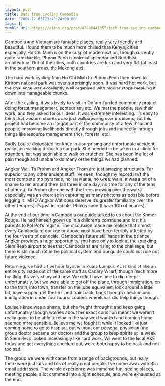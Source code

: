 ```yaml
---
layout: post
title: Back from cycling Cambodia
date: '2006-12-05T23:49:24+00:00'
tags: []
tumblr_url: https://aftnn.org/post/47880441355/back-from-cycling-cambodia
---
```

<p>Cambodia and Vietnam are fantastic places, really very friendly and beautiful. I found them to be much more chilled than Kenya, cities especially. Ho Chi Minh is on the cusp of modernisation, though currently quite ramshackle. Phnom Penh is colonial splendor and Buddhist architecture. Out of the cities, both countries are lush and very flat (at least in the southern areas, the Mekong etc).</p>

<p>The hard work cycling from Ho Chi Minh to Phnom Penh then down to Kirirom national park was over surprisingly soon. It was hard hot work, but the challenge was excellently well organised with regular stops breaking it down into manageable chunks.</p>

<p>After the cycling, it was lovely to visit an Oxfam-funded community project doing forest management, ecotourism, etc. We met the people, saw their work, and they asked for our ideas. It was extremely interesting. It&rsquo;s easy to think that western charities are just wallpapering over problems, but this project had become an integral part of the community of a few thousand people, improving livelihoods directly through jobs and indirectly through things like resource management (rice, forests, etc).</p>

<p>Sadly Louise dislocated her knee in a surprising and unfortunate accident, really just walking through a car park. She needed to be taken to a clinic for attention, but was soon able to walk on crutches. She has been in a lot of pain though and unable to do many of the things we had planned.</p>

<p>Angkor Wat, Ta Prohm and Angkor Thom are just amazing structures. Far superior to any other ancient stuff I&rsquo;ve seen, though my record isn&rsquo;t the most complete (no pyramids, no Taj Mahal, no Great Wall). It was a bit of a shame to run around them (all three in one day, no time for any of the tens of others). Ta Prohm (the one with the trees growing over the walls) especially was an exercise in capturing as many photons as possible before legging it. IMHO Angkor Wat does deserve it&rsquo;s greater familiarity over the other temples, it&rsquo;s just incredible. Photos soon (I have 1Gb of images).</p>

<p>At the end of our time in Cambodia our guide talked to us about the Khmer Rouge. He had himself grown up in a children&rsquo;s commune and lost his parents to Pol Pot&rsquo;s regime. The discussion made me realise that almost every Cambodia of our age or above must have been terribly affected by the four years of genocide. Cambodia&rsquo;s future still hangs in the balance. Angkor provides a huge opportunity, you have only to look at the sparkling Siem Reap airport to see that Cambodians are rising to the challenge, but there is still much rot in the political system and our guide could not rule out future violence.</p>

<p>Returning, we had a five hour layover in Kuala Lumpur. KL is kind of like an entire city made out of the same stuff as Canary Wharf, though much more bustling. It&rsquo;s very shiny and new. We didn&rsquo;t have time to dig deeper unfortunately, but we were able to get off the plane, through immigration, on to the train, into town, transfer on the tube equivalent, look around a little bit, have supper, get the LRT and train back, back through check-in and immigration in under four hours. Louise&rsquo;s wheelchair did help things though.</p>

<p>Louise&rsquo;s knee was a shame, but she fought through it and keep going, unfortunately though worries about her exact condition meant we weren&rsquo;t really going to be able to relax in the way we&rsquo;d wanted and coming home seemed more sensible. Believe me we fought it while it looked like just coming home to go to hospital, but without our personal physician (the group doctor became our doctor) and the group to keep spirits up, a week in Siem Reap looked increasingly like hard work. We went to the local A&amp;E today and got everything checked out, we&rsquo;re both happy to be back and not too sad.</p>

<p> The group we were with came from a range of backgrounds, but really there were just lots and lots of really great people. I&rsquo;ve come away with 35+ email addresses. The whole experience was immense fun, seeing places, meeting people, a lot crammed into a tight schedule, and we&rsquo;re exhausted at the end.</p>
